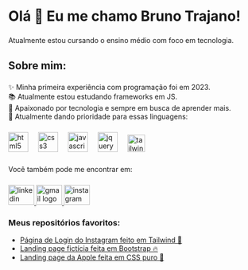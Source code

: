 <h1 align="left">Olá 👋 Eu me chamo Bruno Trajano!</h1>

###

<p align="left">Atualmente estou cursando o ensino médio com foco em tecnologia.</p>

###

<h2 align="left">Sobre mim:</h2>

###

<p align="left">✨ Minha primeira experiência com programação foi em 2023.<br>📚 Atualmente estou estudando frameworks em JS.<br>🎲 Apaixonado por tecnologia e sempre em busca de aprender mais.<br>🎯 Atualmente dando prioridade para essas linguagens:</p>

###

<div align="left">
  <img src="https://cdn.jsdelivr.net/gh/devicons/devicon/icons/html5/html5-original.svg" height="40" alt="html5 logo"  />
  <img width="12" />
  <img src="https://cdn.jsdelivr.net/gh/devicons/devicon/icons/css3/css3-original.svg" height="40" alt="css3 logo"  />
  <img width="12" />
  <img src="https://cdn.jsdelivr.net/gh/devicons/devicon/icons/javascript/javascript-original.svg" height="40" alt="javascript logo"  />
  <img width="12" />
  <img src="https://cdn.jsdelivr.net/gh/devicons/devicon/icons/jquery/jquery-original.svg" height="40" alt="jquery logo"  />
  <img width="12" />
  <img src="https://upload.wikimedia.org/wikipedia/commons/thumb/d/d5/Tailwind_CSS_Logo.svg/2560px-Tailwind_CSS_Logo.svg.png" height="35" alt="tailwindcss logo"  />

</div>

###

<p align="left">Você também pode me encontrar em:</p>


###

<div align="left">
  <a href="https://www.linkedin.com/in/bruno-trajano-5612aa33b/" target="_blank">
    <img src="https://raw.githubusercontent.com/maurodesouza/profile-readme-generator/master/src/assets/icons/social/linkedin/default.svg" width="52" height="40" alt="linkedin logo"  />
  </a>
  <a href="https://mail.google.com/mail/u/0/#inbox?compose=CllgCJvqJqQTszWgCTJwCNhxNDTpxTnxCWWFFTnVdtnPLGhNMkNCKvmgsJWLqLRpXJLGDWpnprg" target="_blank">
    <img src="https://raw.githubusercontent.com/maurodesouza/profile-readme-generator/master/src/assets/icons/social/gmail/default.svg" width="52" height="40" alt="gmail logo"  />
  </a>
  <a href="https://www.instagram.com/eutrajaaano/" target="_blank">
    <img src="https://raw.githubusercontent.com/maurodesouza/profile-readme-generator/master/src/assets/icons/social/instagram/default.svg" width="52" height="40" alt="instagram logo"  />
  </a>
</div>

###

<h3 align="left">Meus repositórios favoritos:</h3>

<ul align="left">
  <li><a href="https://github.com/trajanoo/Instagram-Login" target="_blank">Página de Login do Instagram feito em Tailwind 🚀</a></li>
  <li><a href="https://github.com/trajanoo/Tindog" target="_blank">Landing page fictícia feita em Bootstrap 🔥</a></li>
  <li><a href="https://github.com/trajanoo/apple" target="_blank">Landing page da Apple feita em CSS puro 🍎</a></li>
</ul>

###
